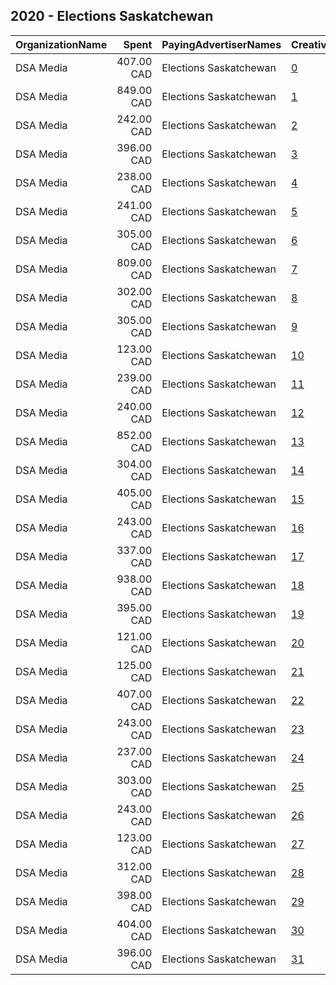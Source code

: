 ## 2020 - Elections Saskatchewan 
|OrganizationName|Spent|PayingAdvertiserNames|CreativeUrls|Impressions|Genders|AgeBrackets|CountryCodes|BillingAddresses|CandidateBallotInformation|
|:---|---:|:---|:---|---:|:---|:---|:---|:---|:---|
|DSA Media|407.00 CAD|Elections Saskatchewan|[0](https://www.snap.com/political-ads/asset/512056288b6af17c1d605ce5eb4454e6c8cac547f2ffc378d9bdbd99bc28cf87?mediaType=mp4)|133,326||18+|canada|"Suite 110 – 20091 91A Avenue,Langley,V1M3A2,CA"||
|DSA Media|849.00 CAD|Elections Saskatchewan|[1](https://www.snap.com/political-ads/asset/da131d820cb364d507b1d3d4f8bb5d3592fe1c8ae19a7c2814b03c4f2a25ed21?mediaType=mp4)|344,055||18+|canada|"Suite 110 – 20091 91A Avenue,Langley,V1M3A2,CA"||
|DSA Media|242.00 CAD|Elections Saskatchewan|[2](https://www.snap.com/political-ads/asset/bf30650ea6de250574fa51afd1893b539c4b6b5b83e41d6aca69ef0ec43bdfd5?mediaType=mp4)|146,158||18+|canada|"Suite 110 – 20091 91A Avenue,Langley,V1M3A2,CA"||
|DSA Media|396.00 CAD|Elections Saskatchewan|[3](https://www.snap.com/political-ads/asset/d2123d5fbe2112029949812b23f7f662bf6a0b6e1434a8a4c81f178c31f4407a?mediaType=mp4)|163,270||18+|canada|"Suite 110 – 20091 91A Avenue,Langley,V1M3A2,CA"||
|DSA Media|238.00 CAD|Elections Saskatchewan|[4](https://www.snap.com/political-ads/asset/4f0950f562aa49b007890f430422e89ca80bb15adeb8e7cf906b4a4bea362097?mediaType=mp4)|99,179||18+|canada|"Suite 110 – 20091 91A Avenue,Langley,V1M3A2,CA"||
|DSA Media|241.00 CAD|Elections Saskatchewan|[5](https://www.snap.com/political-ads/asset/f27adc9156f1aeafe1890b1db11a331e98c9d9c10b2e2438505246f6a6522534?mediaType=mp4)|145,509||18+|canada|"Suite 110 – 20091 91A Avenue,Langley,V1M3A2,CA"||
|DSA Media|305.00 CAD|Elections Saskatchewan|[6](https://www.snap.com/political-ads/asset/fbd155c8b13d6deb34ab4c27153c355a91e01b6de9e027672ad1e6adb0071f00?mediaType=mp4)|176,897||18+|canada|"Suite 110 – 20091 91A Avenue,Langley,V1M3A2,CA"||
|DSA Media|809.00 CAD|Elections Saskatchewan|[7](https://www.snap.com/political-ads/asset/c550e2b667fb4434ed3b2686b6f66f22aacbbf42bbdbe95ca00e6a99c8fafd02?mediaType=mp4)|328,050||18+|canada|"Suite 110 – 20091 91A Avenue,Langley,V1M3A2,CA"||
|DSA Media|302.00 CAD|Elections Saskatchewan|[8](https://www.snap.com/political-ads/asset/3bc933a4fb9dd13124189d632a15de4f01048503a36ad5307d3e7859d6d6d484?mediaType=mp4)|175,465||18+|canada|"Suite 110 – 20091 91A Avenue,Langley,V1M3A2,CA"||
|DSA Media|305.00 CAD|Elections Saskatchewan|[9](https://www.snap.com/political-ads/asset/f85bbecc730fc6c0c646e9a48b128809522d414edb37567b12c830711733b3bd?mediaType=mp4)|127,935||18+|canada|"Suite 110 – 20091 91A Avenue,Langley,V1M3A2,CA"||
|DSA Media|123.00 CAD|Elections Saskatchewan|[10](https://www.snap.com/political-ads/asset/4f0950f562aa49b007890f430422e89ca80bb15adeb8e7cf906b4a4bea362097?mediaType=mp4)|51,753||18+|canada|"Suite 110 – 20091 91A Avenue,Langley,V1M3A2,CA"||
|DSA Media|239.00 CAD|Elections Saskatchewan|[11](https://www.snap.com/political-ads/asset/aeb2960593eae452f563adde3d90f5b85bbde488f6af7dd9a85a3e9a8e395cef?mediaType=mp4)|99,578||18+|canada|"Suite 110 – 20091 91A Avenue,Langley,V1M3A2,CA"||
|DSA Media|240.00 CAD|Elections Saskatchewan|[12](https://www.snap.com/political-ads/asset/7d0f01da51feff9369a52219f9c13ad61b5445cbbb8ef94079ddf322ac5cfa14?mediaType=mp4)|100,186||18+|canada|"Suite 110 – 20091 91A Avenue,Langley,V1M3A2,CA"||
|DSA Media|852.00 CAD|Elections Saskatchewan|[13](https://www.snap.com/political-ads/asset/76a43e29716c280329bb1a74e299cd6b20e47d3b7fd041472111c87d1099b474?mediaType=mp4)|345,301||18+|canada|"Suite 110 – 20091 91A Avenue,Langley,V1M3A2,CA"||
|DSA Media|304.00 CAD|Elections Saskatchewan|[14](https://www.snap.com/political-ads/asset/c4a85949959212f24aad3706bdb879e6b42316f59ac20aa2d3d81bcca34ac520?mediaType=mp4)|176,224||18+|canada|"Suite 110 – 20091 91A Avenue,Langley,V1M3A2,CA"||
|DSA Media|405.00 CAD|Elections Saskatchewan|[15](https://www.snap.com/political-ads/asset/73cc96757f297a2cfffbf57b40792236fa3c4d021869ca612b0f2bfc0467cbea?mediaType=mp4)|166,911||18+|canada|"Suite 110 – 20091 91A Avenue,Langley,V1M3A2,CA"||
|DSA Media|243.00 CAD|Elections Saskatchewan|[16](https://www.snap.com/political-ads/asset/8f535a41b33fcc40fdff17cff846a5c682c8207a60a1a7a26a1be09b280bb535?mediaType=mp4)|146,385||18+|canada|"Suite 110 – 20091 91A Avenue,Langley,V1M3A2,CA"||
|DSA Media|337.00 CAD|Elections Saskatchewan|[17](https://www.snap.com/political-ads/asset/05951bdd137af101d1f4e1c834b0112f7878254847a1bc6c59e7f739dfa7d052?mediaType=mp4)|141,477||18+|canada|"Suite 110 – 20091 91A Avenue,Langley,V1M3A2,CA"||
|DSA Media|938.00 CAD|Elections Saskatchewan|[18](https://www.snap.com/political-ads/asset/a57e5b500f7730f2cb47376d9e9f2cb4bf65a45bd1adb60fafdcb41f6d0640a7?mediaType=mp4)|288,409||18+|canada|"Suite 110 – 20091 91A Avenue,Langley,V1M3A2,CA"||
|DSA Media|395.00 CAD|Elections Saskatchewan|[19](https://www.snap.com/political-ads/asset/ce7a5956a85efe16e4a2f4c429dd8a795038732a422339f0983e5802ffcae86a?mediaType=mp4)|162,575||18+|canada|"Suite 110 – 20091 91A Avenue,Langley,V1M3A2,CA"||
|DSA Media|121.00 CAD|Elections Saskatchewan|[20](https://www.snap.com/political-ads/asset/7d0f01da51feff9369a52219f9c13ad61b5445cbbb8ef94079ddf322ac5cfa14?mediaType=mp4)|51,291||18+|canada|"Suite 110 – 20091 91A Avenue,Langley,V1M3A2,CA"||
|DSA Media|125.00 CAD|Elections Saskatchewan|[21](https://www.snap.com/political-ads/asset/1051769ecea0c767e905d23a8e0cbb6caa95886ead8e1d497e6d184acbad6687?mediaType=mp4)|52,789||18+|canada|"Suite 110 – 20091 91A Avenue,Langley,V1M3A2,CA"||
|DSA Media|407.00 CAD|Elections Saskatchewan|[22](https://www.snap.com/political-ads/asset/efe41e8d8addd26d7fdf25141fe7213b1c16aed7a7fb8f664dd70157d2f65f27?mediaType=mp4)|167,591||18+|canada|"Suite 110 – 20091 91A Avenue,Langley,V1M3A2,CA"||
|DSA Media|243.00 CAD|Elections Saskatchewan|[23](https://www.snap.com/political-ads/asset/c82413ec7f53c8827e75aed37ce34bac5cc0f0b813d03222aab05cb06b05b342?mediaType=mp4)|146,776||18+|canada|"Suite 110 – 20091 91A Avenue,Langley,V1M3A2,CA"||
|DSA Media|237.00 CAD|Elections Saskatchewan|[24](https://www.snap.com/political-ads/asset/1051769ecea0c767e905d23a8e0cbb6caa95886ead8e1d497e6d184acbad6687?mediaType=mp4)|98,873||18+|canada|"Suite 110 – 20091 91A Avenue,Langley,V1M3A2,CA"||
|DSA Media|303.00 CAD|Elections Saskatchewan|[25](https://www.snap.com/political-ads/asset/324aefa9f8f2d6aa030019ff5188c838507c94601e5f9b745c1770cf54426bc9?mediaType=mp4)|175,707||18+|canada|"Suite 110 – 20091 91A Avenue,Langley,V1M3A2,CA"||
|DSA Media|243.00 CAD|Elections Saskatchewan|[26](https://www.snap.com/political-ads/asset/895e37fe164e3958259b0529a996b12f269fdce080e694b0f9488300035b74aa?mediaType=mp4)|146,920||18+|canada|"Suite 110 – 20091 91A Avenue,Langley,V1M3A2,CA"||
|DSA Media|123.00 CAD|Elections Saskatchewan|[27](https://www.snap.com/political-ads/asset/aeb2960593eae452f563adde3d90f5b85bbde488f6af7dd9a85a3e9a8e395cef?mediaType=mp4)|52,025||18+|canada|"Suite 110 – 20091 91A Avenue,Langley,V1M3A2,CA"||
|DSA Media|312.00 CAD|Elections Saskatchewan|[28](https://www.snap.com/political-ads/asset/3811e013109dc762a3285283b2c26afb6cba7927ae47337dce69fb732482df89?mediaType=mp4)|130,913||18+|canada|"Suite 110 – 20091 91A Avenue,Langley,V1M3A2,CA"||
|DSA Media|398.00 CAD|Elections Saskatchewan|[29](https://www.snap.com/political-ads/asset/36a5e78fce1462c39b2e1ca86088cc861874483cab76570be68e7f90f7d33f4c?mediaType=mp4)|164,125||18+|canada|"Suite 110 – 20091 91A Avenue,Langley,V1M3A2,CA"||
|DSA Media|404.00 CAD|Elections Saskatchewan|[30](https://www.snap.com/political-ads/asset/bf92bf5c1b555e8cf630e36bc8203b6bbb4896238c3af4d189ad30142b1e7c42?mediaType=mp4)|124,357||18+|canada|"Suite 110 – 20091 91A Avenue,Langley,V1M3A2,CA"||
|DSA Media|396.00 CAD|Elections Saskatchewan|[31](https://www.snap.com/political-ads/asset/4f73e188259cd3de5408fa0e3063771dbcc6edbc08d87cbd912d20218c00194c?mediaType=mp4)|163,264||18+|canada|"Suite 110 – 20091 91A Avenue,Langley,V1M3A2,CA"||
